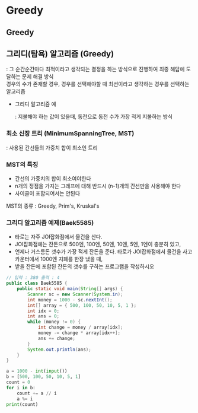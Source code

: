 # Greedy

## Greedy

## 그리디\(탐욕\) 알고리즘 \(Greedy\)

: 그 순간순간마다 최적이라고 생각되는 결정을 하는 방식으로 진행하여 최종 해답에 도달하는 문제 해결 방식  
 경우의 수가 존재할 경우, 경우를 선택해야할 때 최선이라고 생각하는 경우를 선택하는 알고리즘

* 그리디 알고리즘 예 

  : 지불해야 하는 값이 있을때, 동전으로 동전 수가 가장 적게 지불하는 방식 

### 최소 신장 트리 \(MinimumSpanningTree, MST\)

: 사용된 간선들의 가중치 합이 최소인 트리

### MST의 특징

* 간선의 가중치의 합이 최소여야한다 
* n개의 정점을 가지는 그래프에 대해 반드시 \(n-1\)개의 간선만을 사용해야 한다 
* 사이클이 포함되어서는 안된다 

MST의 종류 : Greedy, Prim's, Kruskal's

### 그리디 알고리즘 예제\(Baek5585\)

* 타로는 자주 JOI잡화점에서 물건을 산다. 
* JOI잡화점에는 잔돈으로 500엔, 100엔, 50엔, 10엔, 5엔, 1엔이 충분히 있고,
* 언제나 거스름돈 갯수가 가장 적게 잔돈을 준다. 타로가 JOI잡화점에서 물건을 사고 카운터에서 1000엔 지폐를 한장 냈을 때, 
* 받을 잔돈에 포함된 잔돈의 갯수를 구하는 프로그램을 작성하시오

```java
// 입력 : 380 출력 : 4
public class Baek5585 {
    public static void main(String[] args) {
        Scanner sc = new Scanner(System.in); 
        int money = 1000 - sc.nextInt();
        int[] array = { 500, 100, 50, 10, 5, 1 };
        int idx = 0;
        int ans = 0;
        while (money != 0) {
            int change = money / array[idx];
            money -= change * array[idx++];
            ans += change;
        }
        System.out.println(ans);
    }
}
```

```python
a = 1000 - int(input())
b = [500, 100, 50, 10, 5, 1]
count = 0
for i in b:
    count += a // i
    a %= i
print(count)
```

